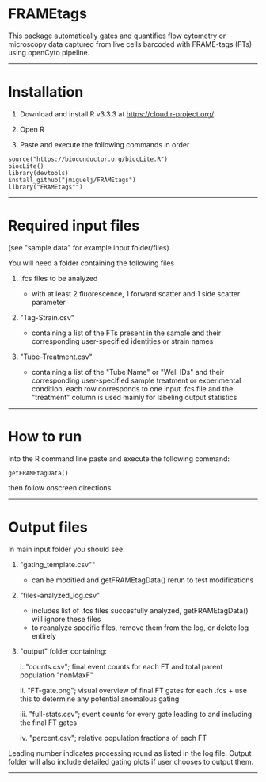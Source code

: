 # FRAMEtags
This package automatically gates and quantifies flow cytometry or microscopy data captured from live cells barcoded with FRAME-tags (FTs) using openCyto pipeline.

***
# Installation
1. Download and install R v3.3.3 at https://cloud.r-project.org/
  
2. Open R
  
3. Paste and execute the following commands in order
```{r}  
source("https://bioconductor.org/biocLite.R")
biocLite()
library(devtools)
install_github("jmiguelj/FRAMEtags")
library("FRAMEtags"")
```

***
# Required input files
(see "sample data" for example input folder/files)

You will need a folder containing the following files

1. .fcs files to be analyzed
    + with at least 2 fluorescence, 1 forward scatter and 1 side scatter parameter
  
2. "Tag-Strain.csv" 
    + containing a list of the FTs present in the sample and their corresponding user-specified identities or strain names
  
3. "Tube-Treatment.csv" 
    + containing a list of the "Tube Name" or "Well IDs" and their corresponding user-specified sample treatment or experimental condition, each row corresponds to one input .fcs file and the "treatment" column is used mainly for labeling output statistics

***
# How to run
Into the R command line paste and execute the following command:
```{r} 
getFRAMEtagData()
```

then follow onscreen directions.

***
# Output files
In main input folder you should see:

1. "gating_template.csv""
    + can be modified and getFRAMEtagData() rerun to test modifications
  

2. "files-analyzed_log.csv"
    + includes list of .fcs files succesfully analyzed, getFRAMEtagData() will ignore these files
    + to reanalyze specific files, remove them from the log, or delete log entirely
  

3. "output" folder containing:

    i. "counts.csv"; final event counts for each FT and total parent population "nonMaxF"
  
    ii. "FT-gate.png"; visual overview of final FT gates for each .fcs
        + use this to determine any potential anomalous gating
  

    iii. "full-stats.csv"; event counts for every gate leading to and including the final FT gates
  
    iv. "percent.csv"; relative population fractions of each FT
  
  Leading number indicates processing round as listed in the log file.
  Output folder will also include detailed gating plots if user chooses to output them.
  
***  
  
  

